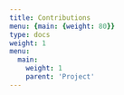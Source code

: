 ```yaml
---
title: Contributions
menu: {main: {weight: 80}}
type: docs
weight: 1
menu:
  main:
    weight: 1
    parent: 'Project'
---
```


<!--add blocks of content here to add more sections to the community page -->
